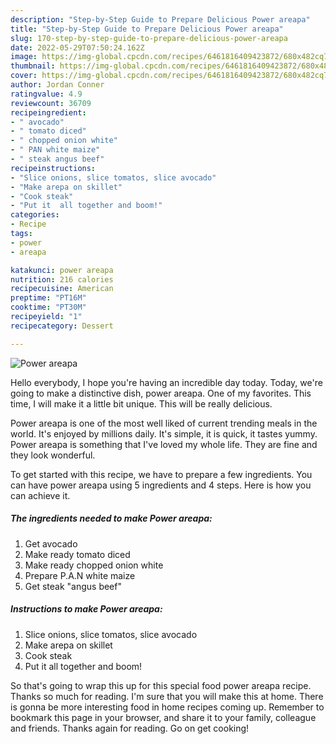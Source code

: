 ```yaml
---
description: "Step-by-Step Guide to Prepare Delicious Power areapa"
title: "Step-by-Step Guide to Prepare Delicious Power areapa"
slug: 170-step-by-step-guide-to-prepare-delicious-power-areapa
date: 2022-05-29T07:50:24.162Z
image: https://img-global.cpcdn.com/recipes/6461816409423872/680x482cq70/power-areapa-recipe-main-photo.jpg
thumbnail: https://img-global.cpcdn.com/recipes/6461816409423872/680x482cq70/power-areapa-recipe-main-photo.jpg
cover: https://img-global.cpcdn.com/recipes/6461816409423872/680x482cq70/power-areapa-recipe-main-photo.jpg
author: Jordan Conner
ratingvalue: 4.9
reviewcount: 36709
recipeingredient:
- " avocado"
- " tomato diced"
- " chopped onion white"
- " PAN white maize"
- " steak angus beef"
recipeinstructions:
- "Slice onions, slice tomatos, slice avocado"
- "Make arepa on skillet"
- "Cook steak"
- "Put it  all together and boom!"
categories:
- Recipe
tags:
- power
- areapa

katakunci: power areapa 
nutrition: 216 calories
recipecuisine: American
preptime: "PT16M"
cooktime: "PT30M"
recipeyield: "1"
recipecategory: Dessert

---
```



![Power areapa](https://img-global.cpcdn.com/recipes/6461816409423872/680x482cq70/power-areapa-recipe-main-photo.jpg)

Hello everybody, I hope you're having an incredible day today. Today, we're going to make a distinctive dish, power areapa. One of my favorites. This time, I will make it a little bit unique. This will be really delicious.



Power areapa is one of the most well liked of current trending meals in the world. It's enjoyed by millions daily. It's simple, it is quick, it tastes yummy. Power areapa is something that I've loved my whole life. They are fine and they look wonderful.


To get started with this recipe, we have to prepare a few ingredients. You can have power areapa using 5 ingredients and 4 steps. Here is how you can achieve it.

<!--inarticleads1-->

##### The ingredients needed to make Power areapa:

1. Get  avocado
1. Make ready  tomato diced
1. Make ready  chopped onion white
1. Prepare  P.A.N white maize
1. Get  steak &#34;angus beef&#34;




<!--inarticleads2-->

##### Instructions to make Power areapa:

1. Slice onions, slice tomatos, slice avocado
1. Make arepa on skillet
1. Cook steak
1. Put it  all together and boom!




So that's going to wrap this up for this special food power areapa recipe. Thanks so much for reading. I'm sure that you will make this at home. There is gonna be more interesting food in home recipes coming up. Remember to bookmark this page in your browser, and share it to your family, colleague and friends. Thanks again for reading. Go on get cooking!
